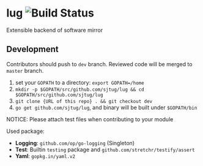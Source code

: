 # lug ![Build Status](https://travis-ci.org/sjtug/lug.svg)

Extensible backend of software mirror

## Development

Contributors should push to `dev` branch. Reviewed code will be merged to `master` branch.

1. set your `GOPATH` to a directory: `export GOPATH=/home`
2. `mkdir -p $GOPATH/src/github.com/sjtug/lug && cd $GOPATH/src/github.com/sjtug/lug`
3. `git clone {URL of this repo} . && git checkout dev`
4. `go get github.com/sjtug/lug`, and binary will be built under `$GOPATH/bin`

NOTICE: Please attach test files when contributing to your module

Used package:
 - **Logging**: `github.com/op/go-logging` (Singleton)
 - **Test**: Builtin `testing` package and `github.com/stretchr/testify/assert`
 - **Yaml**: `gopkg.in/yaml.v2`
